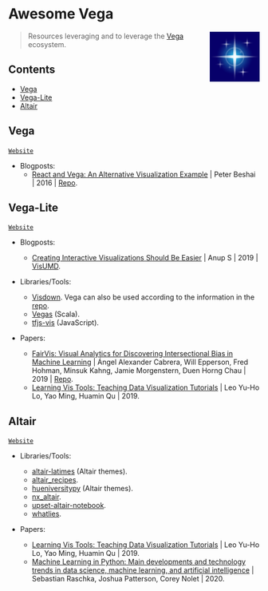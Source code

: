 # Awesome Vega

[<img src="vega-project-logo.svg" align="right" width="100">](https://vega.github.io/)

> Resources leveraging and to leverage the [Vega](https://vega.github.io/) ecosystem.

## Contents

- [Vega](#vega)
- [Vega-Lite](#vega-lite)
- [Altair](#altair)

## Vega

[`Website`](https://vega.github.io/vega/)

- Blogposts:
  - [React and Vega: An Alternative Visualization Example](https://medium.com/@pbesh/react-and-vega-an-alternative-visualization-example-cd76e07dc1cd) | Peter Beshai | 2016 | [Repo](https://github.com/pbeshai/linked-highlighting-react-vega-redux).

## Vega-Lite

[`Website`](https://vega.github.io/vega-lite/)

- Blogposts:

  - [Creating Interactive Visualizations Should Be Easier](https://medium.com/visumd/creating-interactive-visualizations-should-be-easier-137212ef1fb1) | Anup S | 2019 | [VisUMD](https://medium.com/visumd).

- Libraries/Tools:

  - [Visdown](https://visdown.com/). Vega can also be used according to the information in the [repo](https://github.com/amitkaps/visdown).
  - [Vegas](https://www.vegas-viz.org/) (Scala).
  - [tfjs-vis](https://js.tensorflow.org/api_vis/latest/) (JavaScript).

- Papers:
  - [FairVis: Visual Analytics for Discovering Intersectional Bias in Machine Learning](https://arxiv.org/abs/1904.05419) | Ángel Alexander Cabrera, Will Epperson, Fred Hohman, Minsuk Kahng, Jamie Morgenstern, Duen Horng Chau | 2019 | [Repo](https://github.com/poloclub/FairVis).
  - [Learning Vis Tools: Teaching Data Visualization Tutorials](https://arxiv.org/abs/1907.08796) | Leo Yu-Ho Lo, Yao Ming, Huamin Qu | 2019.

## Altair

[`Website`](https://altair-viz.github.io/)

- Libraries/Tools:

  - [altair-latimes](https://github.com/datadesk/altair-latimes) (Altair themes).
  - [altair_recipes](https://github.com/piccolbo/altair_recipes).
  - [hueniversitypy](https://github.com/UBC-MDS/hueniversitypy) (Altair themes).
  - [nx_altair](https://github.com/Zsailer/nx_altair).
  - [upset-altair-notebook](https://github.com/hms-dbmi/upset-altair-notebook).
  - [whatlies](https://github.com/RasaHQ/whatlies).

- Papers:
  - [Learning Vis Tools: Teaching Data Visualization Tutorials](https://arxiv.org/abs/1907.08796) | Leo Yu-Ho Lo, Yao Ming, Huamin Qu | 2019.
  - [Machine Learning in Python: Main developments and technology trends in data science, machine learning, and artificial intelligence](https://arxiv.org/abs/2002.04803) | Sebastian Raschka, Joshua Patterson, Corey Nolet | 2020.
